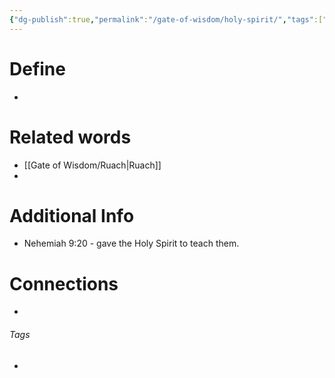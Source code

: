 ```yaml
---
{"dg-publish":true,"permalink":"/gate-of-wisdom/holy-spirit/","tags":["#GateWisdom","#Ruach"]}
---
```


# Define
- 

# Related words
- [[Gate of Wisdom/Ruach\|Ruach]]
- 

# Additional Info
- Nehemiah 9:20 - gave the Holy Spirit to teach them.

# Connections


- 

###### Tags
- 